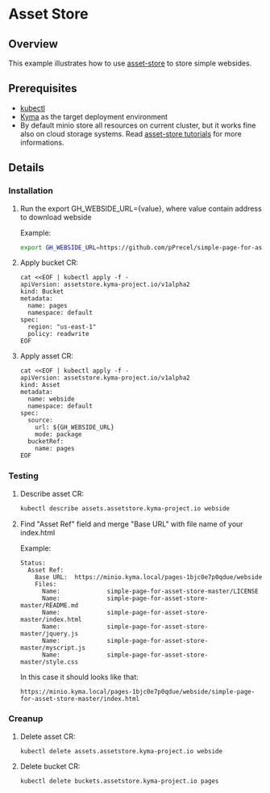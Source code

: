 # Asset Store

## Overview

This example illustrates how to use [asset-store](https://kyma-project.io/docs/1.5/components/asset-store/) to store simple websides.

## Prerequisites

- [kubectl](https://kubernetes.io/docs/tasks/tools/install-kubectl/)
- [Kyma](https://kyma-project.io/docs/) as the target deployment environment
-  By default minio store all resources on current cluster, but it works fine also on cloud storage systems. Read [asset-store tutorials](https://kyma-project.io/docs/components/asset-store#tutorials-tutorials) for more informations.


## Details

### Installation

1. Run the export GH_WEBSIDE_URL={value}, where value contain address to download webside

    Example:

    ```bash
    export GH_WEBSIDE_URL=https://github.com/pPrecel/simple-page-for-asset-store/archive/master.zip
    ```

2. Apply bucket CR:

    ```
    cat <<EOF | kubectl apply -f -
    apiVersion: assetstore.kyma-project.io/v1alpha2
    kind: Bucket
    metadata:
      name: pages
      namespace: default
    spec:
      region: "us-east-1"
      policy: readwrite
    EOF
    ```

3. Apply asset CR:

    ```
    cat <<EOF | kubectl apply -f -
    apiVersion: assetstore.kyma-project.io/v1alpha2
    kind: Asset
    metadata:
      name: webside
      namespace: default
    spec:
      source:
        url: ${GH_WEBSIDE_URL}
        mode: package
      bucketRef:
        name: pages
    EOF
    ```

### Testing

1. Describe asset CR:

    ```bash
    kubectl describe assets.assetstore.kyma-project.io webside
    ```
    
2. Find "Asset Ref" field and merge "Base URL" with file name of your index.html

    Example:
    ```
    Status:
      Asset Ref:
        Base URL:  https://minio.kyma.local/pages-1bjc0e7p0qdue/webside
        Files:
          Name:             simple-page-for-asset-store-master/LICENSE
          Name:             simple-page-for-asset-store-master/README.md
          Name:             simple-page-for-asset-store-master/index.html
          Name:             simple-page-for-asset-store-master/jquery.js
          Name:             simple-page-for-asset-store-master/myscript.js
          Name:             simple-page-for-asset-store-master/style.css
    ```
    
    In this case it should looks like that:
    ```
    https://minio.kyma.local/pages-1bjc0e7p0qdue/webside/simple-page-for-asset-store-master/index.html
    ```

### Creanup

1. Delete asset CR:

    ```
    kubectl delete assets.assetstore.kyma-project.io webside
    ```

2. Delete bucket CR:

    ```
    kubectl delete buckets.assetstore.kyma-project.io pages
    ```
